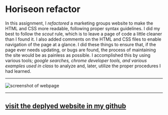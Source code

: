 # Horiseon refactor

In this assignment, I *refactored* a marketing groups website to make the HTML and CSS more readable, following proper syntax guidelines. I did my best to follow the *scout* rule, which is to leave a page of code a little cleaner than I found it. I also added comments on the HTML and CSS files to enable navigation of the page at a glance. I did these things to ensure that, if the page ever needs updating, or bugs are found, the process of maintaining the site would be as painless as possible. I accomplished this by using various tools; *google searches, chrome developer tools, and various examples used in class* to analyze and, later, utilize the proper procedures I had learned.

---

![screenshot of webpage](assets/images/horiseonScreenshot.png)

---

## [visit the deplyed website in my github](https://joshuamaney.github.io/Refactor_HTML_CSS/) ##












